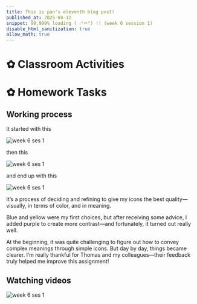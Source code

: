 ```yaml
---
title: This is pan's eleventh blog post!
published_at: 2025-04-12
snippet: 99.999% loading ( ˶°ㅁ°) !! (week 6 session 1)
disable_html_sanitization: true
allow_math: true
---
```


# ✿ Classroom Activities

# ✿ Homework Tasks

## Working process
It started with this

![week 6 ses 1](homeworktasks/week4ses2icon.png)

then this

![week 6 ses 1](homeworktasks/w6s1-1.png)

and end up with this

![week 6 ses 1](homeworktasks/w6s1.png)

It’s a process of deciding and refining to give my icons the best quality—visually, in terms of color, and in meaning.

Blue and yellow were my first choices, but after receiving some advice, I added purple to create more contrast—and fortunately, it turned out really well.

At the beginning, it was quite challenging to figure out how to convey complex meanings through simple icons. But day by day, things became clearer. I’m really thankful for Thomas and my colleagues—their feedback truly helped me improve this assignment!

## Watching videos
![week 6 ses 1](homeworktasks/w6s1-2.png)
